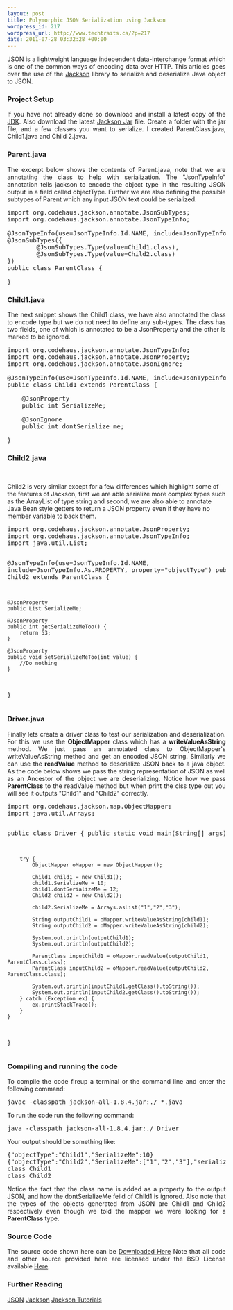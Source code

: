 ```yaml
--- 
layout: post
title: Polymorphic JSON Serialization using Jackson
wordpress_id: 217
wordpress_url: http://www.techtraits.ca/?p=217
date: 2011-07-28 03:32:28 +00:00
---
```

<p style="text-align: justify;">JSON is a lightweight language independent data-interchange format which is one of the common ways of encoding data over HTTP. This articles goes over the use of the <a href="http://jackson.codehaus.org/">Jackson</a> library to serialize and deserialize Java object to JSON.</p>
<!--more-->
<h3>Project Setup</h3>
<p style="text-align: justify;">
If you have not already done so download and install a latest copy of the <a href="http://www.oracle.com/technetwork/java/javase/downloads/index.html">JDK</a>. Also download the latest <a href="http://jackson.codehaus.org/1.8.4/jackson-all-1.8.4.jar">Jackson Jar</a> file. Create a folder with the jar file, and a few classes you want to serialize. I created ParentClass.java, Child1.java and Child 2.java.
<h3>Parent.java</h3>
<p style="text-align: justify;">The excerpt below shows the contents of Parent.java, note that we are annotating the class to help with serialization. The "JsonTypeInfo" annotation tells jackson to encode the object type in the resulting JSON output in a field called objectType. Further we are also defining the possible subtypes of Parent which any input JSON text could be serialized.</p>

<pre lang="java">import org.codehaus.jackson.annotate.JsonSubTypes;
import org.codehaus.jackson.annotate.JsonTypeInfo;

@JsonTypeInfo(use=JsonTypeInfo.Id.NAME, include=JsonTypeInfo.As.PROPERTY, property="objectType")
@JsonSubTypes({
        @JsonSubTypes.Type(value=Child1.class),
        @JsonSubTypes.Type(value=Child2.class)
})
public class ParentClass {

}</pre>
<h3>Child1.java</h3>
<p style="text-align: justify;">The next snippet shows the Child1 class, we have also annotated the class to encode type but we do not need to define any sub-types. The class has two fields, one of which is annotated to be a JsonProperty and the other is marked to be ignored.</p>

<pre lang="java">import org.codehaus.jackson.annotate.JsonTypeInfo;
import org.codehaus.jackson.annotate.JsonProperty;
import org.codehaus.jackson.annotate.JsonIgnore;

@JsonTypeInfo(use=JsonTypeInfo.Id.NAME, include=JsonTypeInfo.As.PROPERTY, property="objectType")
public class Child1 extends ParentClass {

	@JsonProperty
	public int SerializeMe;

	@JsonIgnore
	public int dontSerialize me;

}</pre>
<h3>Child2.java</h3>
<p style="text-align: justify;">&nbsp;</p>
Child2 is very similar except for a few differences which highlight some of the features of Jackson, first we are able serialize more complex types such as the ArrayList of type string and second, we are also able to annotate Java Bean style getters to return a JSON property even if they have no member variable to back them.
<pre lang="java">import org.codehaus.jackson.annotate.JsonProperty;
import org.codehaus.jackson.annotate.JsonTypeInfo;
import java.util.List;

@JsonTypeInfo(use=JsonTypeInfo.Id.NAME, include=JsonTypeInfo.As.PROPERTY, property="objectType")
public class Child2 extends ParentClass {

	@JsonProperty
	public List SerializeMe;

	@JsonProperty
	public int getSerializeMeToo() {
		return 53;
	}

	@JsonProperty
	public void setSerializeMeToo(int value) {
		//Do nothing
	}

}</pre>
<h3>Driver.java</h3>
<p style="text-align: justify;">
Finally lets create a driver class to test our serialization and deserialization. For this we use the <strong>ObjectMapper</strong> class which has a <strong>writeValueAsString</strong> method. We just pass an annotated class to ObjectMapper's writeValueAsString method and get an encoded JSON string. Similarly we can use the <strong>readValue</strong> method to deserialize JSON back to a java object. As the code below shows we pass the string representation of JSON as well as an Ancestor of the object we are deserializing. Notice how we pass <strong>ParentClass</strong> to the readValue method but when print the clss type out you will see it outputs "Child1" and "Child2" correctly.
<pre lang="java">import org.codehaus.jackson.map.ObjectMapper;
import java.util.Arrays;

public class Driver {
	public static void main(String[] args) {

		try {
			ObjectMapper oMapper = new ObjectMapper();

			Child1 child1 = new Child1();
			child1.SerializeMe = 10;
			child1.dontSerializeMe = 12;
			Child2 child2 = new Child2();

			child2.SerializeMe = Arrays.asList("1","2","3");

			String outputChild1 = oMapper.writeValueAsString(child1);
			String outputChild2 = oMapper.writeValueAsString(child2);

			System.out.println(outputChild1);
			System.out.println(outputChild2);

			ParentClass inputChild1 = oMapper.readValue(outputChild1, ParentClass.class);
			ParentClass inputChild2 = oMapper.readValue(outputChild2, ParentClass.class);

			System.out.println(inputChild1.getClass().toString());
			System.out.println(inputChild2.getClass().toString());
		} catch (Exception ex) {
			ex.printStackTrace();
		}
	}
}</pre>
<h3>Compiling and running the code</h3>
<p style="text-align: justify;">
To compile the code fireup a terminal or the command line and enter the following command:
<pre lang="bash">javac -classpath jackson-all-1.8.4.jar:./ *.java</pre>
To run the code run the following command:
<pre lang="bash">java -classpath jackson-all-1.8.4.jar:./ Driver</pre>
Your output should be something like:
<pre lang="json">{"objectType":"Child1","SerializeMe":10}
{"objectType":"Child2","SerializeMe":["1","2","3"],"serializeMeToo":53}
class Child1
class Child2</pre>
<p style="text-align: justify;">
Notice the fact that the class name is added as a property to the output JSON, and how the dontSerializeMe feild of Child1 is ignored. Also note that the types of the objects generated from JSON are Child1 and Child2 respectively even though we told the mapper we were looking for a <strong>ParentClass</strong> type.
<h3>Source Code</h3>
<p style="text-align: justify;">
The source code shown here can be <a href="http://www.techtraits.ca/wp-content/uploads/2011/07/jackson_serialization.zip">Downloaded Here</a>
Note that all code and other source provided here are licensed under the BSD License available <a href='http://www.techtraits.ca/wp-content/uploads/2011/11/Licensing.txt'>Here</a>. 

<h3>Further Reading</h3>
<a href="http://www.json.org/">JSON</a>
<a href="http://jackson.codehaus.org/Download">Jackson</a>
<a href="http://jackson.codehaus.org/Tutorial">Jackson Tutorials</a>
